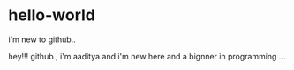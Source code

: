 # hello-world
i'm new to github..

hey!!! github , i'm aaditya and i'm new here and a bignner in programming ...
